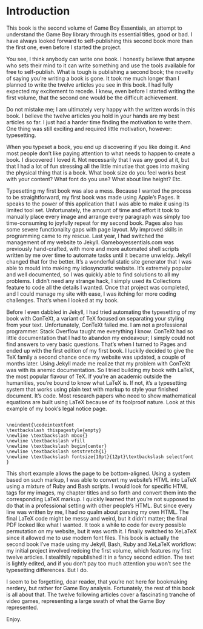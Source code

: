 # Introduction
This book is the second volume of Game Boy Essentials, an attempt to understand the Game Boy library through its essential titles, good or bad. I have always looked forward to self-publishing this second book more than the first one, even before I started the project.

You see, I think anybody can write one book. I honestly believe that anyone who sets their mind to it can write something and use the tools available for free to self-publish. What is tough is publishing a second book; the novelty of saying you’re writing a book is gone. It took me much longer than I planned to write the twelve articles you see in this book. I had fully expected my excitement to recede. I knew, even before I started writing the first volume, that the second one would be the difficult achievement.

Do not mistake me; I am ultimately very happy with the written words in this book. I believe the twelve articles you hold in your hands are my best articles so far. I just had a harder time finding the motivation to write them. One thing was still exciting and required little motivation, however: typesetting.

When you typeset a book, you end up discovering if you like doing it. And most people don’t like paying attention to what needs to happen to create a book. I discovered I loved it. Not necessarily that I was any good at it, but that I had a lot of fun stressing all the little minutiae that goes into making the physical thing that is a book. What book size do you feel works best with your content? What font do you use? What about line height? Etc.

Typesetting my first book was also a mess. Because I wanted the process to be straightforward, my first book was made using Apple’s Pages. It speaks to the power of this application that I was able to make it using its limited tool set. Unfortunately, the amount of time and effort it took to manually place every image and arrange every paragraph was simply too time-consuming to joyfully repeat for my second book. Pages also has some severe functionality gaps with page layout. My improved skills in programming came to my rescue. Last year, I had switched the management of my website to Jekyll. Gameboyessentials.com was previously hand-crafted, with more and more automated shell scripts written by me over time to automate tasks until it became unwieldy. Jekyll changed that for the better. It’s a wonderful static site generator that I was able to mould into making my idiosyncratic website. It’s extremely popular and well documented, so I was quickly able to find solutions to all my problems. I didn’t need any strange hack, I simply used its Collections feature to code all the details I wanted. Once that project was completed, and I could manage my site with ease, I was itching for more coding challenges. That’s when I looked at my book.

Before I even dabbled in Jekyll, I had tried automating the typesetting of my book with ConTeXt, a variant of TeX focused on separating your styling from your text. Unfortunately, ConTeXt failed me. I am not a professional programmer. Stack Overflow taught me everything I know. ConTeXt had so little documentation that I had to abandon my endeavour; I simply could not find answers to very basic questions. That’s when I turned to Pages and ended up with the first edition of my first book. I luckily decided to give the TeX family a second chance once my website was updated, a couple of months later. Using Jekyll made me realize that my problem with ConTeXt was with its anemic documentation. So I tried building my book with LaTeX, the most popular flavour of TeX. If you’re an academic outside the humanities, you’re bound to know what LaTeX is. If not, it’s a typesetting system that works using plain text with markup to style your finished document. It’s code. Most research papers who need to show mathematical equations are built using LaTeX because of its foolproof nature. Look at this example of my book’s legal notice page.

<code>
\noindent{\codeintextfont
\textbackslash thispagestyle{empty}
\newline \textbackslash mbox{}
\newline \textbackslash vfill
\newline \textbackslash begin{center}
\newline \textbackslash setstretch{1}
\newline \textbackslash fontsize{10pt}{12pt}\textbackslash selectfont
}
</code>

This short example allows the page to be bottom-aligned. Using a system based on such markup, I was able to convert my website’s HTML into LaTeX using a mixture of Ruby and Bash scripts. I would look for specific HTML tags for my images, my chapter titles and so forth and convert them into the corresponding LaTeX markup. I quickly learned that you’re not supposed to do that in a professional setting with other people’s HTML. But since every line was written by me, I had no qualm about parsing my own HTML. The final LaTeX code might be messy and weird, but it didn’t matter; the final PDF looked like what I wanted. It took a while to code for every possible permutation on my website, but it was worth it. I finally switched to XeLaTeX since it allowed me to use modern font files. This book is actually the second book I’ve made using my Jekyll, Bash, Ruby and XeLaTeX workflow: my initial project involved redoing the first volume, which features my first twelve articles. I stealthily republished it in a fancy second edition. The text is lightly edited, and if you don’t pay too much attention you won’t see the typesetting differences. But I do.

I seem to be forgetting, dear reader, that you’re not here for bookmaking nerdery, but rather for Game Boy analysis. Fortunately, the rest of this book is all about that. The twelve following articles cover a fascinating tranche of video games, representing a large swath of what the Game Boy represented.

Enjoy.